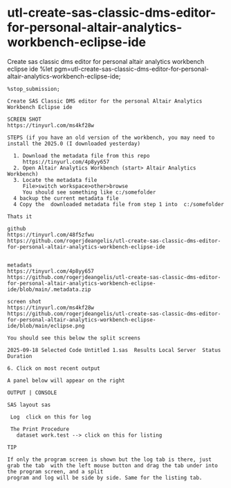 # utl-create-sas-classic-dms-editor-for-personal-altair-analytics-workbench-eclipse-ide
Create sas classic dms editor for personal altair analytics workbench eclipse ide
    %let pgm=utl-create-sas-classic-dms-editor-for-personal-altair-analytics-workbench-eclipse-ide;

    %stop_submission;

    Create SAS Classic DMS editor for the personal Altair Analytics Workbench Eclipse ide

    SCREEN SHOT
    https://tinyurl.com/ms4kf28w

    STEPS (if you have an old version of the workbench, you may need to install the 2025.0 (I downloaded yesterday)

      1. Download the metadata file from this repo
         https://tinyurl.com/4p8yy657
      2. Open Altair Analytics Workbench (start> Altair Analytics Workbench)
      3. Locate the metadata file
         File>switch workspace>other>browse
         You should see something like c:/somefolder
      4 backup the current metadata file
      4 Copy the  downloaded metadata file from step 1 into  c:/somefolder

    Thats it
    
    github
    https://tinyurl.com/48f5zfwu
    https://github.com/rogerjdeangelis/utl-create-sas-classic-dms-editor-for-personal-altair-analytics-workbench-eclipse-ide


    metadats
    https://tinyurl.com/4p8yy657
    https://github.com/rogerjdeangelis/utl-create-sas-classic-dms-editor-for-personal-altair-analytics-workbench-eclipse-ide/blob/main/.metadata.zip

    screen shot
    https://tinyurl.com/ms4kf28w
    https://github.com/rogerjdeangelis/utl-create-sas-classic-dms-editor-for-personal-altair-analytics-workbench-eclipse-ide/blob/main/eclipse.png

    You should see this below the split screens

    2025-09-18 Selected Code Untitled 1.sas  Results Local Server  Status Duration

    6. Click on most recent output

    A panel below will appear on the right

    OUTPUT | CONSOLE

    SAS layout sas

     Log  click on this for log

     The Print Procedure
       dataset work.test --> click on this for listing

    TIP

    If only the program screen is shown but the log tab is there, just
    grab the tab  with the left mouse button and drag the tab under into the program screen, and a split
    program and log will be side by side. Same for the listing tab.

